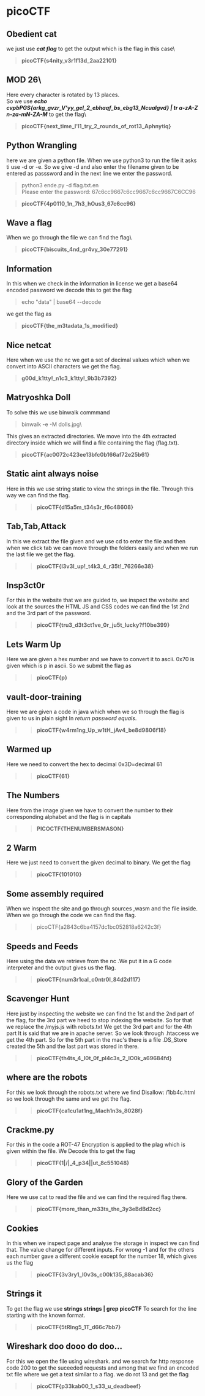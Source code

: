 # picoCTF
## Obedient cat
we just use ***cat flag*** to get the output which is the flag in this case\
>**picoCTF{s4nity_v3r1f13d_2aa22101}**
## MOD 26\
Here every character is rotated by 13 places.\
So we use ***echo cvpbPGS{arkg_gvzr_V'yy_gel_2_ebhaqf_bs_ebg13_Ncualgvd} | tr a-zA-Z n-za-mN-ZA-M*** to get the flag\
>**picoCTF{next_time_I'l1_try_2_rounds_of_rot13_Aphnytiq}**
## Python Wrangling
here we are given a python file. When we use python3 to run the file it asks ti use -d or -e. So we give -d and also enter the filename given to be entered as passsword and in the next line we enter
the password.
>python3 ende.py -d flag.txt.en\
Please enter the password: 67c6cc9667c6cc9667c6cc9667C6CC96

>**picoCTF{4p0110_1n_7h3_hOus3_67c6cc96}** 
## Wave a flag
When we go through the file we can find the flag\
>**picoCTF{biscuits_4nd_gr4vy_30e77291}**

## Information
In this when we check in the information in license we get a base64 encoded password we decode this to get the flag
>echo "data" | base64 --decode

we get the flag as
>**picoCTF{the_m3tadata_1s_modified}**
## Nice netcat
Here when we use the nc we get a set of decimal values which when we convert into ASCII characters we get the flag.
>**g00d_k1tty!_n1c3_k1tty!_9b3b7392}**
## Matryoshka Doll
To solve this we use binwalk commmand 
>binwalk -e -M dolls.jpg\

This gives an extracted directories. We move into the 4th extracted directory inside which we will find a file containing the flag (flag.txt).
>**picoCTF{ac0072c423ee13bfc0b166af72e25b61}**

## Static aint always noise
Here in this we use string static to view the strings in the file. Through this way we can find the flag.
>>**picoCTF{d15a5m_t34s3r_f6c48608}**
## Tab,Tab,Attack
In this we extract the file given and we use cd to enter the file and then when we click tab we can move through the folders easily and when we run the last file we get the flag.
>> **picoCTF{l3v3l_up!_t4k3_4_r35t!_76266e38}**
## Insp3ct0r
For this in the website that we are guided to, we inspect the website and look at the sources the HTML JS and CSS codes we can find the 1st 2nd and the 3rd part of the password.
>> **picoCTF{tru3_d3t3ct1ve_0r_ju5t_lucky?f10be399}**
## Lets Warm Up
Here we are given a hex number and we have to convert it to ascii. 0x70 is given which is p in ascii. So we submit the flag as
>> **picoCTF{p}**
## vault-door-training
Here we are given a code in java which when we so through the flag is given to us in plain sight In *return password equals*.
>> **picoCTF{w4rm1ng_Up_w1tH_jAv4_be8d9806f18}**
## Warmed up
Here we need to convert the hex to decimal 0x3D=decimal 61
>> **picoCTF{61}**
## The Numbers
Here from the image given we have to convert the number to their corresponding alphabet and the flag is in capitals
>> **PICOCTF{THENUMBERSMASON}**
## 2 Warm
Here we just need to convert the given decimal to binary. We get the flag
>> **picoCTF{101010}**
## Some assembly required
When we inspect the site and go through sources ,wasm and the file inside. When we go through the code we can find the flag.
>> picoCTF{a2843c6ba4157dc1bc052818a6242c3f}
## Speeds and Feeds
Here using the data we retrieve from the nc .We put it in a G code interpreter and the output gives us the flag.
>> **picoCTF{num3r1cal_c0ntr0l_84d2d117}**
## Scavenger Hunt
Here just by inspecting the website we can find the 1st and the 2nd part of the flag, for the 3rd part we heed to stop indexing the website. So for that we replace the /myjs.js with robots.txt We get the 3rd part and for the 4th part It is said that we are in apache server. So we look through .htaccess we get the 4th part. So for the 5th part in the mac's there is a file .DS_Store created the 5th  and the last part was stored in there.
>> **picoCTF{th4ts_4_l0t_0f_pl4c3s_2_lO0k_a69684fd}**

## where are the robots
For this we look through the robots.txt where we find Disallow: /1bb4c.html so we look through the same and we get the flag.
>> **picoCTF{ca1cu1at1ng_Mach1n3s_8028f}**
## Crackme.py 
For this in the code a ROT-47 Encryption is applied to the plag which is given within the file. We Decode this to get the flag
>> **picoCTF{1|\/|_4_p34|\|ut_8c551048}**
## Glory of the Garden
Here we use cat to read the file and we can find the required flag there.
>> **picoCTF{more_than_m33ts_the_3y3eBdBd2cc}**
## Cookies
In this when we inspect page and analyse the storage in inspect we can find that. The value change for different inputs. For wrong -1 and for the others each number gave a different cookie except for the number 18, which gives us the flag
>> **picoCTF{3v3ry1_l0v3s_c00k135_88acab36}**
## Strings it
To get the flag we use **strings strings | grep picoCTF** To search for the line starting with the known format.
>> **picoCTF{5tRIng5_1T_d66c7bb7}**
## Wireshark doo dooo do doo...
For this we open the file using wireshark. and we search for http response code 200 to get the suceeded requests and among that we find an encoded txt file where we get a text similar to a flag. we do rot 13 and get the flag
>> **picoCTF{p33kab00_1_s33_u_deadbeef}**
